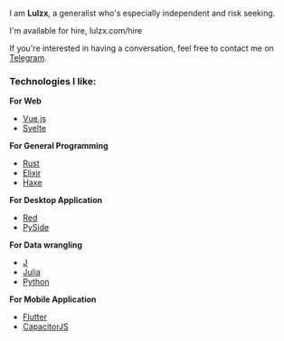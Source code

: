 I am **Lulzx**, a generalist who's especially independent and risk seeking.

I'm available for hire, lulzx.com/hire

If you're interested in having a conversation, feel free to contact me on [Telegram](https://t.me/lulzx).


### Technologies I like:

**For Web**

- [Vue.js](https://vuejs.org/)
- [Svelte](https://svelte.dev/)

**For General Programming**

- [Rust](https://www.rust-lang.org/)
- [Elixir](https://elixir-lang.org/)
- [Haxe](https://haxe.org/)

**For Desktop Application**

- [Red](https://www.red-lang.org/)
- [PySide](https://www.pyside.org/)

**For Data wrangling**

- [J](https://www.jsoftware.com/)
- [Julia](https://julialang.org/)
- [Python](https://www.python.org/)

**For Mobile Application**

- [Flutter](https://flutter.dev/)
- [CapacitorJS](https://capacitorjs.com/)
